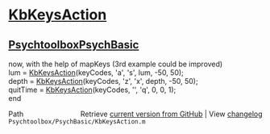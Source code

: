 # [KbKeysAction](KbKeysAction)
## [Psychtoolbox](Psychtoolbox)[PsychBasic](PsychBasic)

 now, with the help of mapKeys (3rd example could be improved)  
lum = [KbKeysAction](KbKeysAction)(keyCodes, 'a', 's', lum, -50, 50);  
depth = [KbKeysAction](KbKeysAction)(keyCodes, 'z', 'x', depth, -50, 50);  
quitTime = [KbKeysAction](KbKeysAction)(keyCodes, '', 'q', 0, 0, 1);  
end  




<div class="code_header" style="text-align:right;">
  <span style="float:left;">Path&nbsp;&nbsp;</span> <span class="counter">Retrieve <a href=
  "https://raw.github.com/Psychtoolbox-3/Psychtoolbox-3/beta/Psychtoolbox/PsychBasic/KbKeysAction.m">current version from GitHub</a> | View <a href=
  "https://github.com/Psychtoolbox-3/Psychtoolbox-3/commits/beta/Psychtoolbox/PsychBasic/KbKeysAction.m">changelog</a></span>
</div>
<div class="code">
  <code>Psychtoolbox/PsychBasic/KbKeysAction.m</code>
</div>

